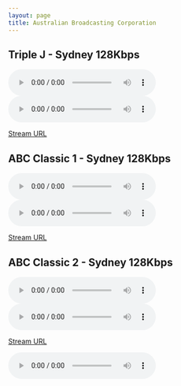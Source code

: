 ```yaml
---
layout: page
title: Australian Broadcasting Corporation
---
```



## Triple J - Sydney 128Kbps

<!--Simplest syntax-->
<audio src="https://mediaserviceslive.akamaized.net/hls/live/2038308/triplejnsw/masterhq.m3u8" type="audio/mpeg" controls>
  I'm sorry. You're browser doesn't support HTML5 <code>audio</code>.
</audio>

<audio controls>
    <source src="https://mediaserviceslive.akamaized.net/hls/live/2038308/triplejnsw/masterhq.m3u8" type="application/x-mpegURL">
    Your browser does not support the HLS audio player.
  </audio>

[Stream URL](https://mediaserviceslive.akamaized.net/hls/live/2038308/triplejnsw/masterhq.m3u8)


## ABC Classic 1 - Sydney 128Kbps

<!--Simplest syntax-->
<audio src="https://mediaserviceslive.akamaized.net/hls/live/2038316/classicfmnsw/masterhq.m3u8" type="audio/mpeg" controls>
  I'm sorry. You're browser doesn't support HTML5 <code>audio</code>.
</audio>

<audio controls>
    <source src="https://mediaserviceslive.akamaized.net/hls/live/2038316/classicfmnsw/masterhq.m3u8" type="application/x-mpegURL">
    Your browser does not support the HLS audio player.
  </audio>

[Stream URL](https://mediaserviceslive.akamaized.net/hls/live/2038316/classicfmnsw/masterhq.m3u8)



## ABC Classic 2 - Sydney 128Kbps

<!--Simplest syntax-->
<audio src="https://mediaserviceslive.akamaized.net/hls/live/2038317/classic2/masterhq.m3u8" type="audio/mpeg" controls>
  I'm sorry. You're browser doesn't support HTML5 <code>audio</code>.
</audio>

<audio controls>
    <source src="https://mediaserviceslive.akamaized.net/hls/live/2038317/classic2/masterhq.m3u8" type="application/x-mpegURL">
    Your browser does not support the HLS audio player.
  </audio>

[Stream URL](https://mediaserviceslive.akamaized.net/hls/live/2038317/classic2/masterhq.m3u8)


<!DOCTYPE html>
<html>
<head>
  <title>HLS Audio Player</title>
  <script src="https://cdn.jsdelivr.net/npm/hls.js@1"></script> <!-- Include the HLS.js library -->
</head>
<body>
  <audio id="audioPlayer" controls></audio> <!-- Create an audio element with controls -->

  <script>
    if (Hls.isSupported()) {
      var audio = document.getElementById('audioPlayer');
      var hls = new Hls();
      
      hls.loadSource('https://mediaserviceslive.akamaized.net/hls/live/2038308/triplejnsw/masterhq.m3u8'); // Provide the path to your .m3u8 file
      hls.attachMedia(audio);
      hls.on(Hls.Events.MANIFEST_PARSED, function() {
        audio.play(); // Start playback once the manifest is parsed
      });
    }
    else if (audio.canPlayType('application/vnd.apple.mpegurl')) {
      audio.src = 'https://mediaserviceslive.akamaized.net/hls/live/2038308/triplejnsw/masterhq.m3u8'; // Fallback for Safari
      audio.addEventListener('loadedmetadata', function() {
        audio.play(); // Start playback once metadata is loaded
      });
    }
  </script>
</body>
</html>

